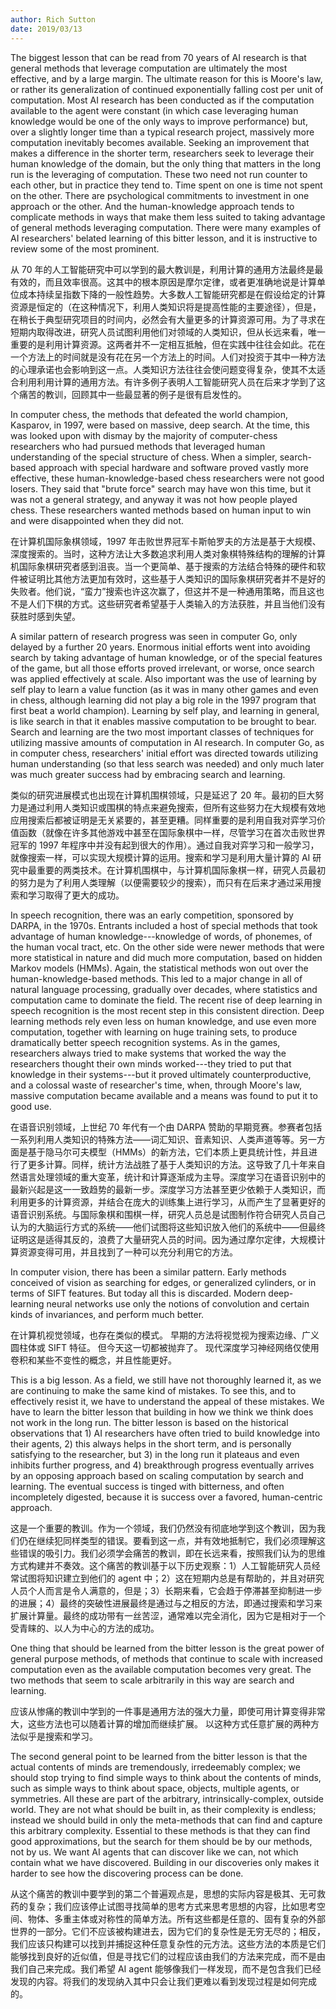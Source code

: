 ```yaml
---
author: Rich Sutton
date: 2019/03/13
---
```


The biggest lesson that can be read from 70 years of AI research is that general methods that leverage computation are ultimately the most effective, and by a large margin. The ultimate reason for this is Moore's law, or rather its generalization of continued exponentially falling cost per unit of computation. Most AI research has been conducted as if the computation available to the agent were constant (in which case leveraging human knowledge would be one of the only ways to improve performance) but, over a slightly longer time than a typical research project, massively more computation inevitably becomes available. Seeking an improvement that makes a difference in the shorter term, researchers seek to leverage their human knowledge of the domain, but the only thing that matters in the long run is the leveraging of computation. These two need not run counter to each other, but in practice they tend to. Time spent on one is time not spent on the other. There are psychological commitments to investment in one approach or the other. And the human-knowledge approach tends to complicate methods in ways that make them less suited to taking advantage of general methods leveraging computation. There were many examples of AI researchers' belated learning of this bitter lesson, and it is instructive to review some of the most prominent.

从 70 年的人工智能研究中可以学到的最大教训是，利用计算的通用方法最终是最有效的，而且效率很高。这其中的根本原因是摩尔定律，或者更准确地说是计算单位成本持续呈指数下降的一般性趋势。大多数人工智能研究都是在假设给定的计算资源是恒定的（在这种情况下，利用人类知识将是提高性能的主要途径），但是，在稍长于典型研究项目的时间内，必然会有大量更多的计算资源可用。为了寻求在短期内取得改进，研究人员试图利用他们对领域的人类知识，但从长远来看，唯一重要的是利用计算资源。这两者并不一定相互抵触，但在实践中往往会如此。花在一个方法上的时间就是没有花在另一个方法上的时间。人们对投资于其中一种方法的心理承诺也会影响到这一点。人类知识方法往往会使问题变得复杂，使其不太适合利用利用计算的通用方法。有许多例子表明人工智能研究人员在后来才学到了这个痛苦的教训，回顾其中一些最显著的例子是很有启发性的。

In computer chess, the methods that defeated the world champion, Kasparov, in 1997, were based on massive, deep search. At the time, this was looked upon with dismay by the majority of computer-chess researchers who had pursued methods that leveraged human understanding of the special structure of chess. When a simpler, search-based approach with special hardware and software proved vastly more effective, these human-knowledge-based chess researchers were not good losers. They said that "brute force" search may have won this time, but it was not a general strategy, and anyway it was not how people played chess. These researchers wanted methods based on human input to win and were disappointed when they did not.

在计算机国际象棋领域，1997 年击败世界冠军卡斯帕罗夫的方法是基于大规模、深度搜索的。当时，这种方法让大多数追求利用人类对象棋特殊结构的理解的计算机国际象棋研究者感到沮丧。当一个更简单、基于搜索的方法结合特殊的硬件和软件被证明比其他方法更加有效时，这些基于人类知识的国际象棋研究者并不是好的失败者。他们说，“蛮力”搜索也许这次赢了，但这并不是一种通用策略，而且这也不是人们下棋的方式。这些研究者希望基于人类输入的方法获胜，并且当他们没有获胜时感到失望。

A similar pattern of research progress was seen in computer Go, only delayed by a further 20 years. Enormous initial efforts went into avoiding search by taking advantage of human knowledge, or of the special features of the game, but all those efforts proved irrelevant, or worse, once search was applied effectively at scale. Also important was the use of learning by self play to learn a value function (as it was in many other games and even in chess, although learning did not play a big role in the 1997 program that first beat a world champion). Learning by self play, and learning in general, is like search in that it enables massive computation to be brought to bear. Search and learning are the two most important classes of techniques for utilizing massive amounts of computation in AI research. In computer Go, as in computer chess, researchers' initial effort was directed towards utilizing human understanding (so that less search was needed) and only much later was much greater success had by embracing search and learning.

类似的研究进展模式也出现在计算机围棋领域，只是延迟了 20 年。最初的巨大努力是通过利用人类知识或围棋的特点来避免搜索，但所有这些努力在大规模有效地应用搜索后都被证明是无关紧要的，甚至更糟。同样重要的是利用自我对弈学习价值函数（就像在许多其他游戏中甚至在国际象棋中一样，尽管学习在首次击败世界冠军的 1997 年程序中并没有起到很大的作用）。通过自我对弈学习和一般学习，就像搜索一样，可以实现大规模计算的运用。搜索和学习是利用大量计算的 AI 研究中最重要的两类技术。在计算机围棋中，与计算机国际象棋一样，研究人员最初的努力是为了利用人类理解（以便需要较少的搜索），而只有在后来才通过采用搜索和学习取得了更大的成功。

In speech recognition, there was an early competition, sponsored by DARPA, in the 1970s. Entrants included a host of special methods that took advantage of human knowledge---knowledge of words, of phonemes, of the human vocal tract, etc. On the other side were newer methods that were more statistical in nature and did much more computation, based on hidden Markov models (HMMs). Again, the statistical methods won out over the human-knowledge-based methods. This led to a major change in all of natural language processing, gradually over decades, where statistics and computation came to dominate the field. The recent rise of deep learning in speech recognition is the most recent step in this consistent direction. Deep learning methods rely even less on human knowledge, and use even more computation, together with learning on huge training sets, to produce dramatically better speech recognition systems. As in the games, researchers always tried to make systems that worked the way the researchers thought their own minds worked---they tried to put that knowledge in their systems---but it proved ultimately counterproductive, and a colossal waste of researcher's time, when, through Moore's law, massive computation became available and a means was found to put it to good use.

在语音识别领域，上世纪 70 年代有一个由 DARPA 赞助的早期竞赛。参赛者包括一系列利用人类知识的特殊方法——词汇知识、音素知识、人类声道等等。另一方面是基于隐马尔可夫模型（HMMs）的新方法，它们本质上更具统计性，并且进行了更多计算。同样，统计方法战胜了基于人类知识的方法。这导致了几十年来自然语言处理领域的重大变革，统计和计算逐渐成为主导。深度学习在语音识别中的最新兴起是这一一致趋势的最新一步。深度学习方法甚至更少依赖于人类知识，而利用更多的计算资源，并结合在庞大的训练集上进行学习，从而产生了显著更好的语音识别系统。与国际象棋和围棋一样，研究人员总是试图制作符合研究人员自己认为的大脑运行方式的系统——他们试图将这些知识放入他们的系统中——但最终证明这是适得其反的，浪费了大量研究人员的时间。因为通过摩尔定律，大规模计算资源变得可用，并且找到了一种可以充分利用它的方法。

In computer vision, there has been a similar pattern. Early methods conceived of vision as searching for edges, or generalized cylinders, or in terms of SIFT features. But today all this is discarded. Modern deep-learning neural networks use only the notions of convolution and certain kinds of invariances, and perform much better.

在计算机视觉领域，也存在类似的模式。 早期的方法将视觉视为搜索边缘、广义圆柱体或 SIFT 特征。 但今天这一切都被抛弃了。 现代深度学习神经网络仅使用卷积和某些不变性的概念，并且性能更好。

This is a big lesson. As a field, we still have not thoroughly learned it, as we are continuing to make the same kind of mistakes. To see this, and to effectively resist it, we have to understand the appeal of these mistakes. We have to learn the bitter lesson that building in how we think we think does not work in the long run. The bitter lesson is based on the historical observations that 1) AI researchers have often tried to build knowledge into their agents, 2) this always helps in the short term, and is personally satisfying to the researcher, but 3) in the long run it plateaus and even inhibits further progress, and 4) breakthrough progress eventually arrives by an opposing approach based on scaling computation by search and learning. The eventual success is tinged with bitterness, and often incompletely digested, because it is success over a favored, human-centric approach.

这是一个重要的教训。作为一个领域，我们仍然没有彻底地学到这个教训，因为我们仍在继续犯同样类型的错误。要看到这一点，并有效地抵制它，我们必须理解这些错误的吸引力。我们必须学会痛苦的教训，即在长远来看，按照我们认为的思维方式构建并不奏效。这个痛苦的教训基于以下历史观察：1）人工智能研究人员经常试图将知识建立到他们的 agent 中；2）这在短期内总是有帮助的，并且对研究人员个人而言是令人满意的，但是；3）长期来看，它会趋于停滞甚至抑制进一步的进展；4）最终的突破性进展最终是通过与之相反的方法，即通过搜索和学习来扩展计算量。最终的成功带有一丝苦涩，通常难以完全消化，因为它是相对于一个受青睐的、以人为中心的方法的成功。

One thing that should be learned from the bitter lesson is the great power of general purpose methods, of methods that continue to scale with increased computation even as the available computation becomes very great. The two methods that seem to scale arbitrarily in this way are search and learning.

应该从惨痛的教训中学到的一件事是通用方法的强大力量，即使可用计算变得非常大，这些方法也可以随着计算的增加而继续扩展。 以这种方式任意扩展的两种方法似乎是搜索和学习。

The second general point to be learned from the bitter lesson is that the actual contents of minds are tremendously, irredeemably complex; we should stop trying to find simple ways to think about the contents of minds, such as simple ways to think about space, objects, multiple agents, or symmetries. All these are part of the arbitrary, intrinsically-complex, outside world. They are not what should be built in, as their complexity is endless; instead we should build in only the meta-methods that can find and capture this arbitrary complexity. Essential to these methods is that they can find good approximations, but the search for them should be by our methods, not by us. We want AI agents that can discover like we can, not which contain what we have discovered. Building in our discoveries only makes it harder to see how the discovering process can be done.

从这个痛苦的教训中要学到的第二个普遍观点是，思想的实际内容是极其、无可救药的复杂；我们应该停止试图寻找简单的思考方式来思考思想的内容，比如思考空间、物体、多重主体或对称性的简单方法。所有这些都是任意的、固有复杂的外部世界的一部分。它们不应该被构建进去，因为它们的复杂性是无穷无尽的；相反，我们应该只构建可以找到并捕捉这种任意复杂性的元方法。这些方法的本质是它们能够找到良好的近似值，但是寻找它们的过程应该由我们的方法来完成，而不是由我们自己来完成。我们希望 AI agent 能够像我们一样发现，而不是包含我们已经发现的内容。将我们的发现纳入其中只会让我们更难以看到发现过程是如何完成的。
